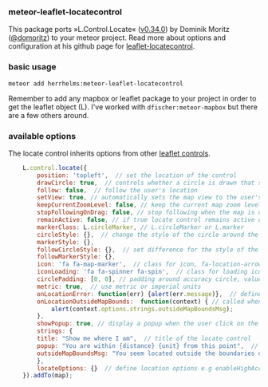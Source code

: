 ### meteor-leaflet-locatecontrol

This package ports »L.Control.Locate« ([v0.34.0](https://github.com/domoritz/leaflet-locatecontrol/releases/tag/v0.34.0)) by Dominik Moritz ([@domoritz](https://github.com/domoritz)) to your meteor project.
Read more about options and configuration at his github page for [leaflet-locatecontrol](https://github.com/domoritz/leaflet-locatecontrol/tree/v0.34.0). 

### basic usage

`meteor add herrhelms:meteor-leaflet-locatecontrol`

Remember to add any mapbox or leaflet package to your project in order to get the leaflet object (L). 
I've worked with `dfischer:meteor-mapbox` but there are a few others around.

### available options 
The locate control inherits options from other [leaflet controls](http://leafletjs.com/reference.html#control).

```js
	L.control.locate({
    	position: 'topleft',  // set the location of the control
    	drawCircle: true,  // controls whether a circle is drawn that shows the uncertainty about the location
    	follow: false,  // follow the user's location
    	setView: true, // automatically sets the map view to the user's location, enabled if `follow` is true
    	keepCurrentZoomLevel: false, // keep the current map zoom level when displaying the user's location. (if `false`, use maxZoom)
    	stopFollowingOnDrag: false, // stop following when the map is dragged if `follow` is true (deprecated, see below)
    	remainActive: false, // if true locate control remains active on click even if the user's location is in view.
    	markerClass: L.circleMarker, // L.circleMarker or L.marker
    	circleStyle: {},  // change the style of the circle around the user's location
    	markerStyle: {},
    	followCircleStyle: {},  // set difference for the style of the circle around the user's location while following
    	followMarkerStyle: {},
    	icon: 'fa fa-map-marker',  // class for icon, fa-location-arrow or fa-map-marker
    	iconLoading: 'fa fa-spinner fa-spin',  // class for loading icon
    	circlePadding: [0, 0], // padding around accuracy circle, value is passed to setBounds
    	metric: true,  // use metric or imperial units
    	onLocationError: function(err) {alert(err.message)},  // define an error callback function
    	onLocationOutsideMapBounds:  function(context) { // called when outside map boundaries
            alert(context.options.strings.outsideMapBoundsMsg);
    	},
    	showPopup: true, // display a popup when the user click on the inner marker
    	strings: {
        title: "Show me where I am",  // title of the locate control
        popup: "You are within {distance} {unit} from this point",  // text to appear if user clicks on circle
        outsideMapBoundsMsg: "You seem located outside the boundaries of the map" // default message for onLocationOutsideMapBounds
    	},
    	locateOptions: {}  // define location options e.g enableHighAccuracy: true or maxZoom: 10
	}).addTo(map);
```


 
